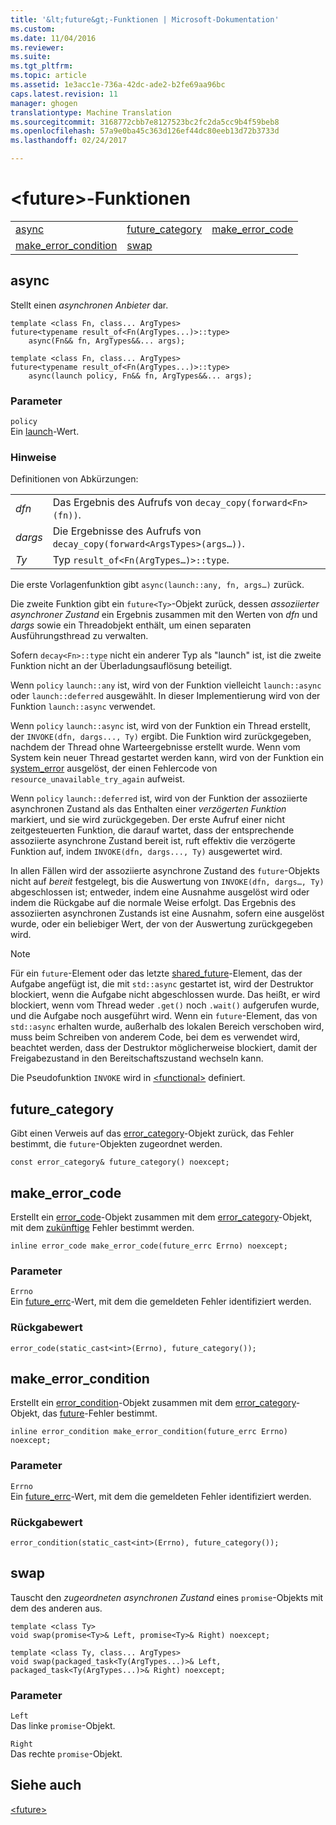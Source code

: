 ```yaml
---
title: '&lt;future&gt;-Funktionen | Microsoft-Dokumentation'
ms.custom: 
ms.date: 11/04/2016
ms.reviewer: 
ms.suite: 
ms.tgt_pltfrm: 
ms.topic: article
ms.assetid: 1e3acc1e-736a-42dc-ade2-b2fe69aa96bc
caps.latest.revision: 11
manager: ghogen
translationtype: Machine Translation
ms.sourcegitcommit: 3168772cbb7e8127523bc2fc2da5cc9b4f59beb8
ms.openlocfilehash: 57a9e0ba45c363d126ef44dc80eeb13d72b3733d
ms.lasthandoff: 02/24/2017

---
```

# <a name="ltfuturegt-functions"></a>&lt;future&gt;-Funktionen
||||  
|-|-|-|  
|[async](#async_function)|[future_category](#future_category_function)|[make_error_code](#make_error_code_function)|  
|[make_error_condition](#make_error_condition_function)|[swap](#swap_function)|  
  
##  <a name="a-nameasyncfunctiona--async"></a><a name="async_function"></a> async  
 Stellt einen *asynchronen Anbieter* dar.  
  
```
template <class Fn, class... ArgTypes>
future<typename result_of<Fn(ArgTypes...)>::type>
    async(Fn&& fn, ArgTypes&&... args);

template <class Fn, class... ArgTypes>
future<typename result_of<Fn(ArgTypes...)>::type>
    async(launch policy, Fn&& fn, ArgTypes&&... args);
```  
  
### <a name="parameters"></a>Parameter  
 `policy`  
 Ein [launch](../standard-library/future-enums.md#launch_enumeration)-Wert.  
  
### <a name="remarks"></a>Hinweise  
 Definitionen von Abkürzungen:  
  
|||  
|-|-|  
|*dfn*|Das Ergebnis des Aufrufs von `decay_copy(forward<Fn>(fn))`.|  
|*dargs*|Die Ergebnisse des Aufrufs von `decay_copy(forward<ArgsTypes>(args…))`.|  
|*Ty*|Typ `result_of<Fn(ArgTypes…)>::type`.|  
  
 Die erste Vorlagenfunktion gibt `async(launch::any, fn, args…)` zurück.  
  
 Die zweite Funktion gibt ein `future<Ty>`-Objekt zurück, dessen *assoziierter asynchroner Zustand* ein Ergebnis zusammen mit den Werten von *dfn* und *dargs* sowie ein Threadobjekt enthält, um einen separaten Ausführungsthread zu verwalten.  
  
 Sofern `decay<Fn>::type` nicht ein anderer Typ als "launch" ist, ist die zweite Funktion nicht an der Überladungsauflösung beteiligt.  
  
 Wenn `policy` `launch::any` ist, wird von der Funktion vielleicht `launch::async` oder `launch::deferred` ausgewählt. In dieser Implementierung wird von der Funktion `launch::async` verwendet.  
  
 Wenn `policy` `launch::async` ist, wird von der Funktion ein Thread erstellt, der `INVOKE(dfn, dargs..., Ty)` ergibt. Die Funktion wird zurückgegeben, nachdem der Thread ohne Warteergebnisse erstellt wurde. Wenn vom System kein neuer Thread gestartet werden kann, wird von der Funktion ein [system_error](../standard-library/system-error-class.md) ausgelöst, der einen Fehlercode von `resource_unavailable_try_again` aufweist.  
  
 Wenn `policy` `launch::deferred` ist, wird von der Funktion der assoziierte asynchronen Zustand als das Enthalten einer *verzögerten Funktion* markiert, und sie wird zurückgegeben. Der erste Aufruf einer nicht zeitgesteuerten Funktion, die darauf wartet, dass der entsprechende assoziierte asynchrone Zustand bereit ist, ruft effektiv die verzögerte Funktion auf, indem `INVOKE(dfn, dargs..., Ty)` ausgewertet wird.  
  
 In allen Fällen wird der assoziierte asynchrone Zustand des `future`-Objekts nicht auf *bereit* festgelegt, bis die Auswertung von `INVOKE(dfn, dargs…, Ty)` abgeschlossen ist; entweder, indem eine Ausnahme ausgelöst wird oder indem die Rückgabe auf die normale Weise erfolgt. Das Ergebnis des assoziierten asynchronen Zustands ist eine Ausnahm, sofern eine ausgelöst wurde, oder ein beliebiger Wert, der von der Auswertung zurückgegeben wird.  
  
> [!NOTE]
>  Für ein `future`-Element oder das letzte [shared_future](../standard-library/shared-future-class.md)-Element, das der Aufgabe angefügt ist, die mit `std::async` gestartet ist, wird der Destruktor blockiert, wenn die Aufgabe nicht abgeschlossen wurde. Das heißt, er wird blockiert, wenn vom Thread weder `.get()` noch `.wait()` aufgerufen wurde, und die Aufgabe noch ausgeführt wird. Wenn ein `future`-Element, das von `std::async` erhalten wurde, außerhalb des lokalen Bereich verschoben wird, muss beim Schreiben von anderem Code, bei dem es verwendet wird, beachtet werden, dass der Destruktor möglicherweise blockiert, damit der Freigabezustand in den Bereitschaftszustand wechseln kann.  
  
 Die Pseudofunktion `INVOKE` wird in [\<functional>](../standard-library/functional.md) definiert.  
  
##  <a name="a-namefuturecategoryfunctiona--futurecategory"></a><a name="future_category_function"></a> future_category  
 Gibt einen Verweis auf das [error_category](../standard-library/error-category-class.md)-Objekt zurück, das Fehler bestimmt, die `future`-Objekten zugeordnet werden.  
  
```
const error_category& future_category() noexcept;
```  
  
##  <a name="a-namemakeerrorcodefunctiona--makeerrorcode"></a><a name="make_error_code_function"></a> make_error_code  
 Erstellt ein [error_code](../standard-library/error-code-class.md)-Objekt zusammen mit dem [error_category](../standard-library/error-category-class.md)-Objekt, mit dem [zukünftige](../standard-library/future-class.md) Fehler bestimmt werden.  
  
```
inline error_code make_error_code(future_errc Errno) noexcept;
```  
  
### <a name="parameters"></a>Parameter  
 `Errno`  
 Ein [future_errc](../standard-library/future-enums.md#future_errc_enumeration)-Wert, mit dem die gemeldeten Fehler identifiziert werden.  
  
### <a name="return-value"></a>Rückgabewert  
 `error_code(static_cast<int>(Errno), future_category());`  
  
##  <a name="a-namemakeerrorconditionfunctiona--makeerrorcondition"></a><a name="make_error_condition_function"></a> make_error_condition  
 Erstellt ein [error_condition](../standard-library/error-condition-class.md)-Objekt zusammen mit dem [error_category](../standard-library/error-category-class.md)-Objekt, das [future](../standard-library/future-class.md)-Fehler bestimmt.  
  
```
inline error_condition make_error_condition(future_errc Errno) noexcept;
```  
  
### <a name="parameters"></a>Parameter  
 `Errno`  
 Ein [future_errc](../standard-library/future-enums.md#future_errc_enumeration)-Wert, mit dem die gemeldeten Fehler identifiziert werden.  
  
### <a name="return-value"></a>Rückgabewert  
 `error_condition(static_cast<int>(Errno), future_category());`  
  
##  <a name="a-nameswapfunctiona--swap"></a><a name="swap_function"></a> swap  
 Tauscht den *zugeordneten asynchronen Zustand* eines `promise`-Objekts mit dem des anderen aus.  
  
```
template <class Ty>
void swap(promise<Ty>& Left, promise<Ty>& Right) noexcept;

template <class Ty, class... ArgTypes>
void swap(packaged_task<Ty(ArgTypes...)>& Left, packaged_task<Ty(ArgTypes...)>& Right) noexcept;
```  
  
### <a name="parameters"></a>Parameter  
 `Left`  
 Das linke `promise`-Objekt.  
  
 `Right`  
 Das rechte `promise`-Objekt.  
  
## <a name="see-also"></a>Siehe auch  
 [\<future>](../standard-library/future.md)




